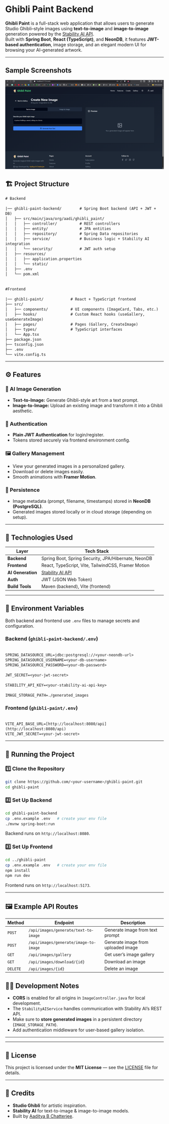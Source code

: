 # Ghibli Paint Backend

**Ghibli Paint** is a full-stack web application that allows users to generate Studio Ghibli–style images using **text-to-image** and **image-to-image** generation powered by the [Stability AI API](https://platform.stability.ai/).  
Built with **Spring Boot**, **React (TypeScript)**, and **NeonDB**, it features **JWT-based authentication**, image storage, and an elegant modern UI for browsing your AI-generated artwork.

---


## Sample Screenshots
![Ghibli Paint](screenshots/create.png)


## 🏗️ Project Structure

```
# Backend

|── ghibli-paint-backend/        # Spring Boot backend (API + JWT + DB)
│   ├── src/main/java/org/aadi/ghibli_paint/
│   │   ├── controller/          # REST controllers
│   │   ├── entity/              # JPA entities
│   │   ├── repository/          # Spring Data repositories
│   │   ├── service/             # Business logic + Stability AI integration
│   │   └── security/            # JWT auth setup
│   ├── resources/
│   │   ├── application.properties
│   │   └── static/
│   ├── .env
│   └── pom.xml


#Frontend

|── ghibli-paint/            # React + TypeScript frontend
├── src/
│   ├── components/          # UI components (ImageCard, Tabs, etc.)
│   ├── hooks/               # Custom React hooks (useGallery, useGenerateImage)
│   ├── pages/               # Pages (Gallery, CreateImage)
│   ├── types/               # TypeScript interfaces
│   └── App.tsx
├── package.json
├── tsconfig.json
├── .env
└── vite.config.ts

```

---

## ⚙️ Features

### 🧠 AI Image Generation
- **Text-to-Image:** Generate Ghibli-style art from a text prompt.  
- **Image-to-Image:** Upload an existing image and transform it into a Ghibli aesthetic.

### 👤 Authentication
- **Plain JWT Authentication** for login/register.
- Tokens stored securely via frontend environment config.

### 🖼️ Gallery Management
- View your generated images in a personalized gallery.
- Download or delete images easily.
- Smooth animations with **Framer Motion**.

### 💾 Persistence
- Image metadata (prompt, filename, timestamps) stored in **NeonDB (PostgreSQL)**.
- Generated images stored locally or in cloud storage (depending on setup).

---

## 🧰 Technologies Used

| Layer             |                       Tech Stack                    |
|-------------------|-----------------------------------------------------|
| **Backend**       | Spring Boot, Spring Security, JPA/Hibernate, NeonDB |
| **Frontend**      | React, TypeScript, Vite, TailwindCSS, Framer Motion |
| **AI Generation** | [Stability AI API](https://platform.stability.ai/)  |
| **Auth**          | JWT (JSON Web Token)                                |
| **Build Tools**   | Maven (backend), Vite (frontend)                    |

---

## 🔐 Environment Variables

Both backend and frontend use `.env` files to manage secrets and configuration.

### Backend (`ghibli-paint-backend/.env`)
```

SPRING_DATASOURCE_URL=jdbc:postgresql://<your-neondb-url>
SPRING_DATASOURCE_USERNAME=<your-db-username>
SPRING_DATASOURCE_PASSWORD=<your-db-password>

JWT_SECRET=<your-jwt-secret>

STABILITY_API_KEY=<your-stability-ai-api-key>

IMAGE_STORAGE_PATH=./generated_images

```

### Frontend (`ghibli-paint/.env`)
```

VITE_API_BASE_URL=[http://localhost:8080/api](http://localhost:8080/api)
VITE_JWT_SECRET=<your-jwt-secret>

````

---

## 🚀 Running the Project

### 1️⃣ Clone the Repository
```bash
git clone https://github.com/<your-username>/ghibli-paint.git
cd ghibli-paint
````

### 2️⃣ Set Up Backend

```bash
cd ghibli-paint-backend
cp .env.example .env   # create your env file
./mvnw spring-boot:run
```

Backend runs on `http://localhost:8080`.

### 3️⃣ Set Up Frontend

```bash
cd ../ghibli-paint
cp .env.example .env   # create your env file
npm install
npm run dev
```

Frontend runs on `http://localhost:5173`.

---

## 🖼️ Example API Routes

| Method   | Endpoint                              | Description                        |
| -------- | ------------------------------------- | ---------------------------------- |
| `POST`   | `/api/images/generate/text-to-image`  | Generate image from text prompt    |
| `POST`   | `/api/images/generate/image-to-image` | Generate image from uploaded image |
| `GET`    | `/api/images/gallery`                 | Get user’s image gallery           |
| `GET`    | `/api/images/download/{id}`           | Download an image                  |
| `DELETE` | `/api/images/{id}`                    | Delete an image                    |


## 🧑‍💻 Development Notes

* **CORS** is enabled for all origins in `ImageController.java` for local development.
* The `StabilityAIService` handles communication with Stability AI’s REST API.
* Make sure to **store generated images** in a persistent directory (`IMAGE_STORAGE_PATH`).
* Add authentication middleware for user-based gallery isolation.

---

---

## 🧾 License

This project is licensed under the **MIT License** — see the [LICENSE](./LICENSE) file for details.

---

## 🧡 Credits

* **Studio Ghibli** for artistic inspiration.
* **Stability AI** for text-to-image & image-to-image models.
* Built by [Aaditya B Chatterjee](https://github.com/AadityaUoHyd).

````
